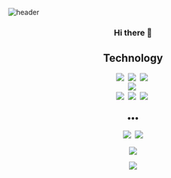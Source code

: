 ![header](https://capsule-render.vercel.app/api?type=soft&color=timeAuto&height=170&section=header&text=SangjunCha%20Github&fontColor=090707&fontAlignX=45&fontAlignY=65&fontSize=80)

<h3 align="center">Hi there 👋</h3>

<h2 align="center">Technology</h2>
<p align="center">
  <img src="https://img.shields.io/badge/-Python-brightgreen"/>&nbsp
  <img src="https://img.shields.io/badge/-Django-green"/>&nbsp
  <img src="https://img.shields.io/badge/-Go-brightgreen"/>&nbsp
  <br>
  <img src="https://img.shields.io/badge/-PostgreDB-blue"/>&nbsp
  <br>
  <img src="https://img.shields.io/badge/-AWS-black"/>&nbsp
  <img src="https://img.shields.io/badge/-Git-black"/>&nbsp
  <img src="https://img.shields.io/badge/-Docker-black"/>&nbsp
</p>

<h3 align="center">•••</h3>

<p align="center">
  <a href="https://sangjuncha-dev.github.io/"><img src="https://img.shields.io/badge/Tech%20Blog-262626?style=flat-square&logo=D-Wave Systems&logoColor=white&link=https://sangjuncha-dev.github.io"/></a>&nbsp
  <a href="mailto:sangjuncha.dev@gmail.com"><img src="https://img.shields.io/badge/Gmail-d14836?style=flat-square&logo=Gmail&logoColor=white&link=mailtosangjuncha.dev@gmail.com"/></a>
</p>

<!--
[![Anurag's github stats](https://github-readme-stats.vercel.app/api?username=sangjuncha-dev&show_icons=true&theme=dark)](https://github.com/sangjuncha-dev/github-readme-stats)
-->

<p align="center">
  <a href="https://github.com/sangjuncha-dev/github-readme-stats">
  <img src="https://github-readme-stats.vercel.app/api?username=sangjuncha-dev&show_icons=true&theme=dark"/>
  </a>
</p>

<p align="center">
  <img src="https://github-readme-stats.vercel.app/api/top-langs/?username=sangjuncha-dev&langs_count=10&layout=compact&theme=dark"/>
</p>

<!--
<p align="center">
  <iframe src="https://skyline.github.com/sangjuncha-dev/2022">
      <p>현재 사용 중인 브라우저는 iframe 요소를 지원하지 않습니다!</p>
  </iframe>
</p>
-->
